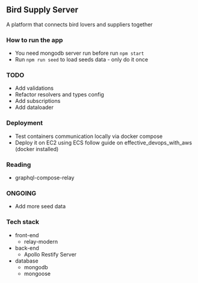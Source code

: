 ## Bird Supply Server

A platform that connects bird lovers and suppliers together

### How to run the app
 * You need mongodb server run before run `npm start`
 * Run `npm run seed` to load seeds data - only do it once

### TODO
 * Add validations
 * Refactor resolvers and types config
 * Add subscriptions
 * Add dataloader

### Deployment
 * Test containers communication locally via docker compose
 * Deploy it on EC2 using ECS follow guide on effective_devops_with_aws (docker installed)

### Reading
 * graphql-compose-relay

### ONGOING
 * Add more seed data

### Tech stack
  * front-end
    * relay-modern
  * back-end
    * Apollo Restify Server
  * database
    * mongodb
    * mongoose

